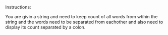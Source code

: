 Instructions:

You are givin a string and need to keep count of all words from wtihin the string and the words need to be separated from eachother and also need to display its count separated by a colon.

